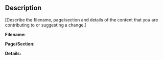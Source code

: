 <!--
1. Create an issue to describe which page or section of the guide you are contributing to or suggesting a change.
2. Please check if an issue already exists, so there are no duplicates.
3. Check out and follow the contributor guidelines: https://github.com/serverless/guide/blob/master/CONTRIBUTING.md
-->

## Description

[Describe the filename, page/section and details of the content that you are contributing to or suggesting a change.]

**Filename:** 

**Page/Section:**

**Details:** 


